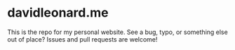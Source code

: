 davidleonard.me
=======================

This is the repo for my personal website. See a bug, typo, or something else out of place? Issues and pull requests are welcome!
